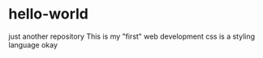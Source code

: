 # hello-world
just another repository
This is my "first" web development 
css is a styling language
okay
